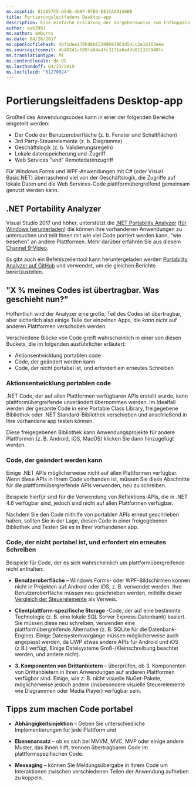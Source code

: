 ```yaml
---
ms.assetid: 814857C5-D54E-469F-97ED-EE1CAA0156BB
title: Portierungsleitfadens Desktop-app
description: Eine einfache Erklärung der Vorgehensweise zum Entkoppeln von vorhandenen Windows Forms oder WPF-apps zum Erstellen von plattformübergreifenden apps auf MacOS, iOS, Android, sowie UWP/Windows 10 ausgeführt werden soll.
author: asb3993
ms.author: amburns
ms.date: 04/26/2017
ms.openlocfilehash: 4bf1dea170bd6b63209693963d54cc2e16163eea
ms.sourcegitcommit: 4b402d1c508fa84e4fc3171a6e43b811323948fc
ms.translationtype: MT
ms.contentlocale: de-DE
ms.lasthandoff: 04/23/2019
ms.locfileid: "61270024"
---
```

# <a name="desktop-app-porting-guidance"></a>Portierungsleitfadens Desktop-app

Großteil des Anwendungscodes kann in einer der folgenden Bereiche eingeteilt werden:

* Der Code der Benutzeroberfläche (z. b. Fenster und Schaltflächen)
* 3rd Party-Steuerelemente (z. b. Diagramme)
* Geschäftslogik (z. b. Validierungsregeln)
* Lokale datenspeicherung und-Zugriff
* Web Services "und" Remotedatenzugriff

Für Windows Forms und WPF-Anwendungen mit C# (oder Visual Basic.NET) überraschend viel von der Geschäftslogik, die Zugriffe auf lokale Daten und die Web Services-Code plattformübergreifend gemeinsam genutzt werden kann.

## <a name="net-portability-analyzer"></a>.NET Portability Analyzer

Visual Studio 2017 und höher, unterstützt die [.NET Portability Analyzer](https://docs.microsoft.com/dotnet/articles/standard/portability-analyzer) ([für Windows herunterladen](https://marketplace.visualstudio.com/items?itemName=ConnieYau.NETPortabilityAnalyzer)) die können Ihre vorhandenen Anwendungen zu untersuchen und teilt Ihnen mit wie viel Code portiert werden kann, "wie besehen" an andere Plattformen. Mehr darüber erfahren Sie aus diesem [Channel 9-Video](https://channel9.msdn.com/Blogs/Seth-Juarez/A-Brief-Look-at-the-NET-Portability-Analyzer).

Es gibt auch ein Befehlszeilentool kann heruntergeladen werden [Portability Analyzer auf GitHub](https://github.com/Microsoft/dotnet-apiport) und verwendet, um die gleichen Berichte bereitzustellen.

## <a name="x-of-my-code-is-portable-what-next"></a>"X % meines Codes ist übertragbar. Was geschieht nun?"

Hoffentlich wird der Analyzer eine große, Teil des Codes ist übertragbar, aber sicherlich also einige Teile der einzelnen Apps, die _kann nicht_ auf anderen Plattformen verschoben werden.

Verschiedene Blöcke von Code greift wahrscheinlich in einer von diesen Buckets, die im folgenden ausführlicher erläutert:

* Aktionsentwicklung portablen code
* Code, der geändert werden kann
* Code, der nicht portabel ist, und erfordert ein erneutes Schreiben

### <a name="re-useable-portable-code"></a>Aktionsentwicklung portablen code

.NET Code, der auf allen Plattformen verfügbaren APIs erstellt wurde, kann plattformübergreifende unverändert übernommen werden. Im Idealfall werden der gesamte Code in eine Portable Class Library, freigegebene Bibliothek oder .NET Standard-Bibliothek verschieben und anschließend in Ihre vorhandene app testen können.

Diese freigegebenen Bibliothek kann Anwendungsprojekte für andere Plattformen (z. B. Android, iOS, MacOS) klicken Sie dann hinzugefügt werden.

### <a name="code-that-requires-changes"></a>Code, der geändert werden kann

Einige .NET APIs möglicherweise nicht auf allen Plattformen verfügbar. Wenn diese APIs in Ihrem Code vorhanden ist, müssen Sie diese Abschnitte für die plattformübergreifende APIs verwenden, neu zu schreiben.

Beispiele hierfür sind für die Verwendung von Reflektions-APIs, die in .NET 4.6 verfügbar sind, jedoch sind nicht auf allen Plattformen verfügbar.

Nachdem Sie den Code mithilfe von portablen APIs erneut geschrieben haben, sollten Sie in der Lage, diesen Code in einer freigegebenen Bibliothek und Testen Sie es in Ihrer vorhandenen app.

### <a name="code-that-isnt-portable-and-requires-a-re-write"></a>Code, der nicht portabel ist, und erfordert ein erneutes Schreiben

Beispiele für Code, der es sich wahrscheinlich um plattformübergreifende nicht enthalten:

- **Benutzeroberfläche** – Windows Forms- oder WPF-Bildschirmen können nicht in Projekten auf Android oder iOS, z. B. verwendet werden. Ihre Benutzeroberfläche müssen neu geschrieben werden, mithilfe dieser [Vergleich der Steuerelemente](~/cross-platform/desktop/controls/index.md) als Verweis.

- **Clientplattform-spezifische Storage** -Code, der auf eine bestimmte Technologie (z. B. eine lokale SQL Server Express-Datenbank) basiert. Sie müssen diese neu schreiben, verwenden eine plattformübergreifende Alternative (z. B. SQLite für die Datenbank-Engine).
Einige Dateisystemvorgänge müssen möglicherweise auch angepasst werden, da UWP etwas andere APIs für Android und iOS (z.B.) verfügt, Einige Dateisysteme Groß-/Kleinschreibung beachtet werden, und andere nicht).

- **3. Komponenten von Drittanbietern** – überprüfen, ob 3. Komponenten von Drittanbietern in Ihren Anwendungen auf anderen Plattformen verfügbar sind. Einige, wie z. B. nicht visuelle NuGet-Pakete, möglicherweise jedoch andere (insbesondere visuelle Steuerelemente wie Diagrammen oder Media Player) verfügbar sein.

## <a name="tips-for-making-code-portable"></a>Tipps zum machen Code portabel

- **Abhängigkeitsinjektion** – Geben Sie unterschiedliche Implementierungen für jede Plattform und

- **Ebenenansatz** – ob es sich bei MVVM, MVC, MVP oder einige andere Muster, das Ihnen hilft, trennen übertragbaren Code im plattformspezifischen Code.

- **Messaging** – können Sie Meldungsübergabe in Ihrem Code um Interaktionen zwischen verschiedenen Teilen der Anwendung aufheben zu koppeln.
